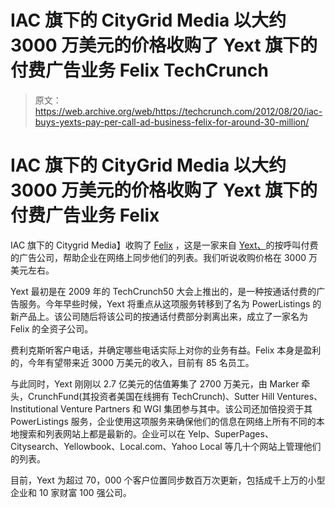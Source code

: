 # IAC 旗下的 CityGrid Media 以大约 3000 万美元的价格收购了 Yext 旗下的付费广告业务 Felix TechCrunch

> 原文：<https://web.archive.org/web/https://techcrunch.com/2012/08/20/iac-buys-yexts-pay-per-call-ad-business-felix-for-around-30-million/>

# IAC 旗下的 CityGrid Media 以大约 3000 万美元的价格收购了 Yext 旗下的付费广告业务 Felix

IAC 旗下的 Citygrid Media】收购了 [Felix](https://web.archive.org/web/20221205134453/http://www.getfelix.com/) ，这是一家来自 [Yext、](https://web.archive.org/web/20221205134453/http://www.yext.com/)的按呼叫付费的广告公司，帮助企业在网络上同步他们的列表。我们听说收购价格在 3000 万美元左右。

Yext 最初是在 2009 年的 TechCrunch50 大会上推出的，是一种按通话付费的广告服务。今年早些时候，Yext 将重点从这项服务转移到了名为 PowerListings 的新产品上。该公司随后将该公司的按通话付费部分剥离出来，成立了一家名为 Felix 的全资子公司。

费利克斯听客户电话，并确定哪些电话实际上对你的业务有益。Felix 本身是盈利的，今年有望带来近 3000 万美元的收入，目前有 85 名员工。

与此同时，Yext 刚刚以 2.7 亿美元的估值筹集了 2700 万美元，由 Marker 牵头，CrunchFund(其投资者美国在线拥有 TechCrunch)、Sutter Hill Ventures、Institutional Venture Partners 和 WGI 集团参与其中。该公司还加倍投资于其 PowerListings 服务，企业使用这项服务来确保他们的信息在网络上所有不同的本地搜索和列表网站上都是最新的。企业可以在 Yelp、SuperPages、Citysearch、Yellowbook、Local.com、Yahoo Local 等几十个网站上管理他们的列表。

目前，Yext 为超过 70，000 个客户位置同步数百万次更新，包括成千上万的小型企业和 10 家财富 100 强公司。